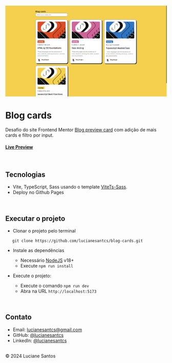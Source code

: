 ![image](https://raw.githubusercontent.com/lucianesantcs/blog-cards/main/public/preview.png) 
# Blog cards

 Desafio do site Frontend Mentor [Blog preview card](https://www.frontendmentor.io/challenges/blog-preview-card-ckPaj01IcS) com adição de mais cards e filtro por input. 
 <br />
 #### [Live Preview](https://lucianesantcs.github.io/blog-cards/)

<br />

## Tecnologias
- Vite, TypeScript, Sass usando o template [ViteTs-Sass](https://github.com/lucianesantcs/vitets-sass).
- Deploy no Github Pages

 <br />

 ## Executar o projeto
 - Clonar o projeto pelo terminal
 ```
    git clone https://github.com/lucianesantcs/blog-cards.git
```
- Instale as dependências 
  - Necessário [NodeJS](https://nodejs.org/en) v18+
  - Execute `npm run install`

- Execute o projeto:
  - Execute o comando `npm run dev`
  - Abra na URL `http://localhost:5173`
 
<br />

## Contato

- Email: lucianesantcs@gmail.com
- GitHub: [@lucianesantcs](https://github.com/lucianesantcs)
- LinkedIn: [@lucianesantcs](https://linkedin.com/in/lucianesantcs)

<br />
© 2024 Luciane Santos
